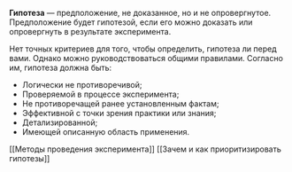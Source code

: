 __Гипотеза__ — предположение, не доказанное, но и не опровергнутое. Предположение будет гипотезой, если его можно доказать или опровергнуть в результате эксперимента.

Нет точных критериев для того, чтобы определить, гипотеза ли перед вами. Однако можно руководствоваться общими правилами. Согласно им, гипотеза должна быть:

- Логически не противоречивой;
- Проверяемой в процессе эксперимента;
- Не противоречащей ранее установленным фактам;
- Эффективной с точки зрения практики или знания;
- Детализированной;
- Имеющей описанную область применения.

[[Методы проведения эксперимента]]
[[Зачем и как приоритизировать гипотезы]]
